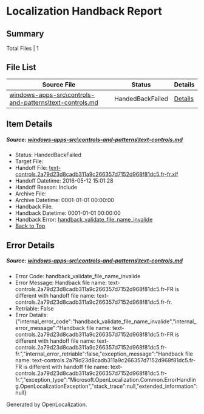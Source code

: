 # <a name='report-top'></a> Localization Handback Report

## Summary
 Total Files | 1

## File List
 Source File | Status | Details 
 ----------- | ------ | ------- 
 [windows-apps-src\controls-and-patterns\text-controls.md](https://github.com/Microsoft/windows-apps/blob/a4e9a90edd2aae9d2fd5d7bead948422d43dad59/windows-apps-src/controls-and-patterns/text-controls.md) | HandedBackFailed | [Details](#1fec4bf13567507087eef08feea0a3ebc255b43f1866)

## Item Details
##### <a name='1fec4bf13567507087eef08feea0a3ebc255b43f1866'></a> Source: [windows-apps-src\controls-and-patterns\text-controls.md](https://github.com/Microsoft/windows-apps/blob/a4e9a90edd2aae9d2fd5d7bead948422d43dad59/windows-apps-src/controls-and-patterns/text-controls.md)
* Status: HandedBackFailed
* Target File: 
* Handoff File: [text-controls.2a79d23d8cadb311a9c266357d7152d968f81dc5.fr-fr.xlf](https://github.com/Microsoft/WDG.handoff/blob/eda428b7993c53d71f601aaf2e937f45e085d3c6/ol-handoff/Microsoft/windows-apps.fr-fr/master/text-controls.2a79d23d8cadb311a9c266357d7152d968f81dc5.fr-fr.xlf)
* Handoff Datetime: 2016-05-12 15:01:28
* Handoff Reason: Include
* Archive File: 
* Archive Datetime: 0001-01-01 00:00:00
* Handback File: 
* Handback Datetime: 0001-01-01 00:00:00
* Handback Error: [handback_validate_file_name_invalide](#1fec4bf13567507087eef08feea0a3ebc255b43f1866handback_validate_file_name_invalide)
* [Back to Top](#report-top)


## Error Details
##### <a name='1fec4bf13567507087eef08feea0a3ebc255b43f1866handback_validate_file_name_invalide'></a> Source: [windows-apps-src\controls-and-patterns\text-controls.md](#1fec4bf13567507087eef08feea0a3ebc255b43f1866)
* Error Code: handback_validate_file_name_invalide
* Error Message: Handback file name: text-controls.2a79d23d8cadb311a9c266357d7152d968f81dc5.fr-FR is different with handoff file name: text-controls.2a79d23d8cadb311a9c266357d7152d968f81dc5.fr-fr.
* Retriable: False
* Error Details: {"internal_error_code":"handback_validate_file_name_invalide","internal_error_message":"Handback file name: text-controls.2a79d23d8cadb311a9c266357d7152d968f81dc5.fr-FR is different with handoff file name: text-controls.2a79d23d8cadb311a9c266357d7152d968f81dc5.fr-fr.","internal_error_retriable":false,"exception_message":"Handback file name: text-controls.2a79d23d8cadb311a9c266357d7152d968f81dc5.fr-FR is different with handoff file name: text-controls.2a79d23d8cadb311a9c266357d7152d968f81dc5.fr-fr.","exception_type":"Microsoft.OpenLocalization.Common.ErrorHandling.OpenLocalizationException","stack_trace":null,"extended_information":null}


Generated by OpenLocalization.
